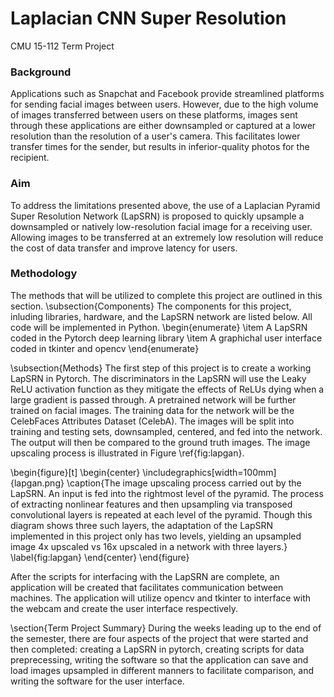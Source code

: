 # Laplacian CNN Super Resolution

CMU 15-112 Term Project

### Background 
Applications such as Snapchat and Facebook provide streamlined platforms for sending facial images between users. However, due to the high volume of images transferred between users on these platforms, images sent through these applications are either downsampled or captured at a lower resolution than the resolution of a user's camera. This facilitates lower transfer times for the sender, but results in inferior-quality photos for the recipient.

### Aim
To address the limitations presented above, the use of a Laplacian Pyramid Super Resolution Network (LapSRN) is proposed to quickly upsample a downsampled or natively low-resolution facial image for a receiving user. Allowing images to be transferred at an extremely low resolution will reduce the cost of data transfer and improve latency for users.

### Methodology
The methods that will be utilized to complete this project are outlined in this section.
\subsection{Components}
The components for this project, inluding libraries, hardware, and the LapSRN network are listed below. All code will be implemented in Python.
\begin{enumerate}
	\item A LapSRN coded in the Pytorch deep learning library
	\item A graphichal user interface coded in tkinter and opencv
\end{enumerate}

\subsection{Methods}
The first step of this project is to create a working LapSRN in Pytorch. The discriminators in the LapSRN will use the Leaky ReLU activation function as they mitigate the effects of ReLUs dying when a large gradient is passed through. A pretrained network will be further trained on facial images. The training data for the network will be the CelebFaces Attributes Dataset (CelebA). The images will be split  into training and testing sets, downsampled, centered, and fed into the network. The output will then be compared to the ground truth images. The image upscaling process is illustrated in Figure \ref{fig:lapgan}. 

\begin{figure}[t]
	\begin{center}
		\includegraphics[width=100mm]{lapgan.png}
		\caption{The image upscaling process carried out by the LapSRN. An input is fed into the rightmost level of the pyramid. The process of extracting nonlinear features and then upsampling via transposed convolutional layers is repeated at each level of the pyramid. Though this diagram shows three such layers, the adaptation of the LapSRN implemented in this project only has two levels, yielding an upsampled image 4x upscaled vs 16x upscaled in a network with three layers.}
		\label{fig:lapgan}
	\end{center}
\end{figure}

After the scripts for interfacing with the LapSRN are complete, an application will be created that facilitates communication between machines. The application will utilize opencv and tkinter to interface with the webcam and create the user interface respectively.

\section{Term Project Summary}
During the weeks leading up to the end of the semester, there are four aspects of the project that were started and then completed: creating a LapSRN in pytorch, creating scripts for data preprecessing, writing the software so that the application can save and load images upsampled in different manners to facilitate comparison, and writing the software for the user interface.  


